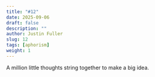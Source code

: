 ```yaml
---
title: "#12"
date: 2025-09-06
draft: false
description: ""
author: Justin Fuller
slug: 12
tags: [aphorism]
weight: 1
---
```


A million little thoughts string together to make a big idea.
